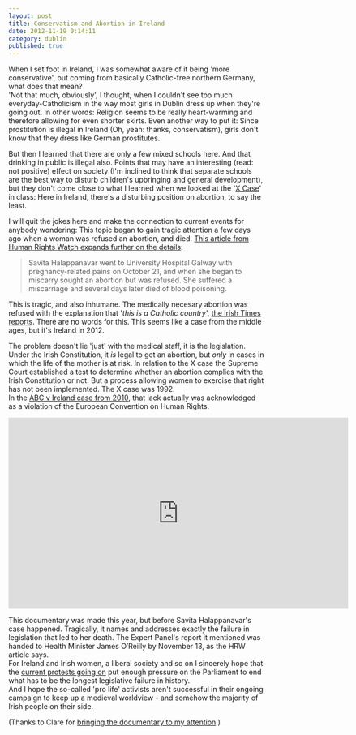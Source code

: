 ```yaml
---
layout: post
title: Conservatism and Abortion in Ireland
date: 2012-11-19 0:14:11
category: dublin
published: true
---
```


When I set foot in Ireland, I was somewhat aware of it being 'more conservative', but coming from basically Catholic-free northern Germany, what does that mean?  
'Not that much, obviously', I thought, when I couldn't see too much everyday-Catholicism in the way most girls in Dublin dress up when they're going out. In other words: Religion seems to be really heart-warming and therefore allowing for even shorter skirts. Even another way to put it: Since prostitution is illegal in Ireland (Oh, yeah: thanks, conservatism), girls don't know that they dress like German prostitutes. 

But then I learned that there are only a few mixed schools here. And that drinking in public is illegal also. Points that may have an interesting (read: not positive) effect on society (I'm inclined to think that separate schools are the best way to disturb children's upbringing and general development), but they don't come close to what I learned when we looked at the '[X Case](https://en.wikipedia.org/wiki/Attorney_General_v._X)' in class: Here in Ireland, there's a disturbing position on abortion, to say the least.

I will quit the jokes here and make the connection to current events for anybody wondering: This topic began to gain tragic attention a few days ago when a woman was refused an abortion, and died. [This article from Human Rights Watch expands further on the details](http://www.hrw.org/news/2012/11/16/ireland-death-woman-denied-abortion-should-spur-reform): 

> Savita Halappanavar went to University Hospital Galway with pregnancy-related pains on October 21, and when she began to miscarry sought an abortion but was refused. She suffered a miscarriage and several days later died of blood poisoning.

This is tragic, and  also inhumane. The medically necesary abortion was refused with the explanation that '*this is a Catholic country*', [the Irish Times reports](http://www.irishtimes.com/newspaper/frontpage/2012/1114/1224326575203.html). There are no words for this. This seems like a case from the middle ages, but it's Ireland in 2012. 

The problem doesn't lie 'just' with the medical staff, it is the legislation. Under the Irish Constitution, it *is* legal to get an abortion, but *only* in cases in which the life of the mother is at risk. In relation to the X case the Supreme Court established a test to determine whether an abortion complies with the Irish Constitution or not. But a process allowing women to exercise that right has not been implemented. The X case was 1992.  
In the [ABC v Ireland case from 2010](https://en.wikipedia.org/wiki/A,_B_and_C_v_Ireland), that lack actually was acknowledged as a violation of the European Convention on Human Rights.
<br>
<iframe width="670" height="377" src="https://www.youtube-nocookie.com/embed/uUDnNpjbmqA?rel=0" frameborder="0" allowfullscreen></iframe>

This documentary was made this year, but before Savita Halappanavar's case happened. Tragically, it names and addresses exactly the failure in legislation that led to her death. The Expert Panel's report it mentioned was handed to Health Minister James O’Reilly by November 13, as the HRW article says.  
For Ireland and Irish women, a liberal society and so on I sincerely hope that the [current protests going on](http://www.universitytimes.ie/2012/11/16/live-march-for-savita/) put enough pressure on the Parliament to end what has to be the longest legislative failure in history.  
And I hope the so-called 'pro life' activists aren't successful in their ongoing campaign to keep up a medieval worldview - and somehow the majority of Irish people on their side.

(Thanks to Clare for [bringing the documentary to my attention](https://twitter.com/AndTheFalcon/status/258184636063178752).)